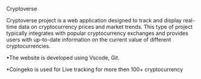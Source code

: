 Cryptoverse 

Cryptoverse project is a web application designed to track and display real-time data on cryptocurrency prices and market trends. This type of project typically integrates with popular cryptocurrency exchanges and provides users with up-to-date information on the current value of different cryptocurrencies. 

•The website is developed using Vscode, Git. 

•Coingeko is used for Live tracking for more then 100+ cryptocurrency